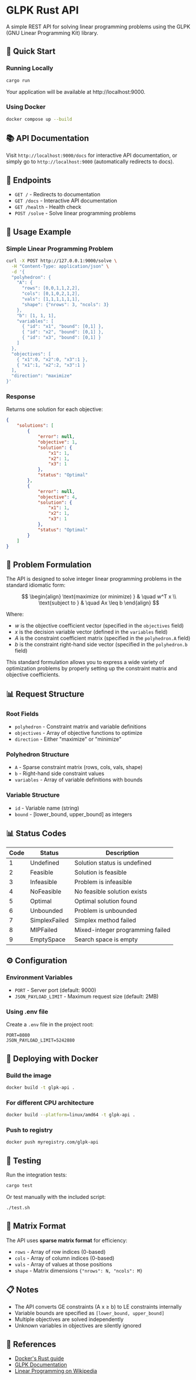 # GLPK Rust API

A simple REST API for solving linear programming problems using the GLPK (GNU Linear Programming Kit) library.

## 🚀 Quick Start

### Running Locally

```bash
cargo run
```

Your application will be available at http://localhost:9000.

### Using Docker

```bash
docker compose up --build
```

## 📚 API Documentation

Visit `http://localhost:9000/docs` for interactive API documentation, or simply go to `http://localhost:9000` (automatically redirects to docs).

## 🔗 Endpoints

- `GET /` - Redirects to documentation
- `GET /docs` - Interactive API documentation  
- `GET /health` - Health check
- `POST /solve` - Solve linear programming problems

## 📝 Usage Example

### Simple Linear Programming Problem

```bash
curl -X POST http://127.0.0.1:9000/solve \
  -H "Content-Type: application/json" \
  -d '{
  "polyhedron": {
    "A": {
      "rows": [0,0,1,1,2,2],
      "cols": [0,1,0,2,1,2],
      "vals": [1,1,1,1,1,1],
      "shape": {"nrows": 3, "ncols": 3}
    },
    "b": [1, 1, 1],
    "variables": [
      { "id": "x1", "bound": [0,1] },
      { "id": "x2", "bound": [0,1] },
      { "id": "x3", "bound": [0,1] }
    ]
  },
  "objectives": [
    { "x1":0, "x2":0, "x3":1 },
    { "x1":1, "x2":2, "x3":1 }
  ],
  "direction": "maximize"
}'
```

### Response

Returns one solution for each objective:

```json
{
    "solutions": [
        {
            "error": null,
            "objective": 1,
            "solution": {
                "x1": 1,
                "x2": 1,
                "x3": 1
            },
            "status": "Optimal"
        },
        {
            "error": null,
            "objective": 4,
            "solution": {
                "x1": 1,
                "x2": 1,
                "x3": 1
            },
            "status": "Optimal"
        }
    ]
}
```

## 🧮 Problem Formulation

The API is designed to solve integer linear programming problems in the standard idiomatic form:

$$
\begin{align}
\text{maximize (or minimize) } & \quad w^T x \\
\text{subject to } & \quad Ax \leq b
\end{align}
$$

Where:
- $w$ is the objective coefficient vector (specified in the `objectives` field)
- $x$ is the decision variable vector (defined in the `variables` field)
- $A$ is the constraint coefficient matrix (specified in the `polyhedron.A` field)
- $b$ is the constraint right-hand side vector (specified in the `polyhedron.b` field)

This standard formulation allows you to express a wide variety of optimization problems by properly setting up the constraint matrix and objective coefficients.

## 📊 Request Structure

### Root Fields
- `polyhedron` - Constraint matrix and variable definitions
- `objectives` - Array of objective functions to optimize
- `direction` - Either "maximize" or "minimize"

### Polyhedron Structure
- `A` - Sparse constraint matrix (rows, cols, vals, shape)
- `b` - Right-hand side constraint values
- `variables` - Array of variable definitions with bounds

### Variable Structure
- `id` - Variable name (string)
- `bound` - [lower_bound, upper_bound] as integers

## 📊 Status Codes

| Code | Status | Description |
|------|--------|-------------|
| 1 | Undefined | Solution status is undefined |
| 2 | Feasible | Solution is feasible |
| 3 | Infeasible | Problem is infeasible |
| 4 | NoFeasible | No feasible solution exists |
| 5 | Optimal | Optimal solution found |
| 6 | Unbounded | Problem is unbounded |
| 7 | SimplexFailed | Simplex method failed |
| 8 | MIPFailed | Mixed-integer programming failed |
| 9 | EmptySpace | Search space is empty |

## ⚙️ Configuration

### Environment Variables

- `PORT` - Server port (default: 9000)
- `JSON_PAYLOAD_LIMIT` - Maximum request size (default: 2MB)

### Using .env file

Create a `.env` file in the project root:

```
PORT=8080
JSON_PAYLOAD_LIMIT=5242880
```

## 🐳 Deploying with Docker

### Build the image

```bash
docker build -t glpk-api .
```

### For different CPU architecture

```bash
docker build --platform=linux/amd64 -t glpk-api .
```

### Push to registry

```bash
docker push myregistry.com/glpk-api
```

## 🧪 Testing

Run the integration tests:

```bash
cargo test
```

Or test manually with the included script:

```bash
./test.sh
```

## 🔧 Matrix Format

The API uses **sparse matrix format** for efficiency:

- `rows` - Array of row indices (0-based)
- `cols` - Array of column indices (0-based)  
- `vals` - Array of values at those positions
- `shape` - Matrix dimensions `{"nrows": N, "ncols": M}`

## 📋 Notes

- The API converts GE constraints (A x ≥ b) to LE constraints internally
- Variable bounds are specified as `[lower_bound, upper_bound]`
- Multiple objectives are solved independently
- Unknown variables in objectives are silently ignored

## 🔗 References

- [Docker's Rust guide](https://docs.docker.com/language/rust/)
- [GLPK Documentation](https://www.gnu.org/software/glpk/)
- [Linear Programming on Wikipedia](https://en.wikipedia.org/wiki/Linear_programming)